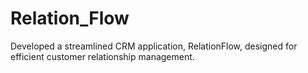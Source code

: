 # Relation_Flow
Developed a streamlined CRM application, RelationFlow, designed for efficient customer relationship management.
